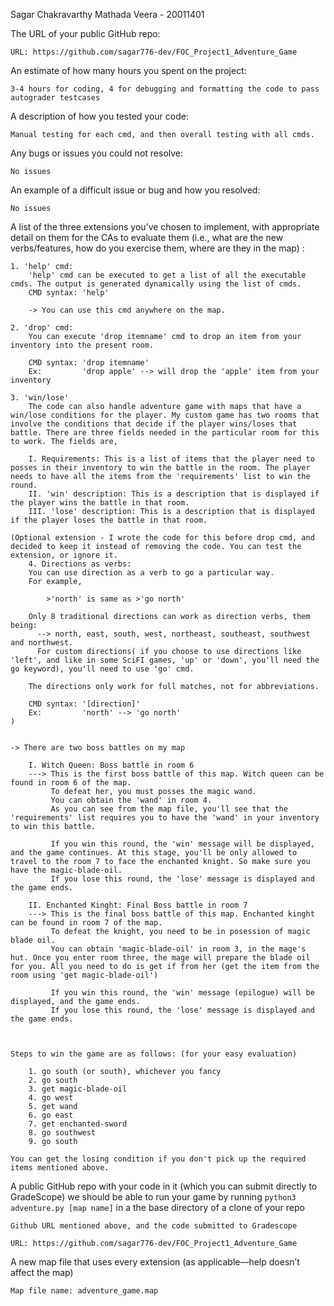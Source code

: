 Sagar Chakravarthy Mathada Veera - 20011401

The URL of your public GitHub repo: 

    URL: https://github.com/sagar776-dev/FOC_Project1_Adventure_Game

An estimate of how many hours you spent on the project:

    3-4 hours for coding, 4 for debugging and formatting the code to pass autograder testcases

A description of how you tested your code:

    Manual testing for each cmd, and then overall testing with all cmds.

Any bugs or issues you could not resolve:

    No issues

An example of a difficult issue or bug and how you resolved:

    No issues

A list of the three extensions you’ve chosen to implement, with appropriate detail on them for the CAs to evaluate them 
(i.e., what are the new verbs/features, how do you exercise them, where are they in the map) :

    1. 'help' cmd:
        'help' cmd can be executed to get a list of all the executable cmds. The output is generated dynamically using the list of cmds.
        CMD syntax: 'help'

        -> You can use this cmd anywhere on the map.

    2. 'drop' cmd:
        You can execute 'drop itemname' cmd to drop an item from your inventory into the present room.

        CMD syntax: 'drop itemname'
        Ex:         'drop apple' --> will drop the 'apple' item from your inventory
    
    3. 'win/lose'
        The code can also handle adventure game with maps that have a win/lose conditions for the player. My custom game has two rooms that involve the conditions that decide if the player wins/loses that battle. There are three fields needed in the particular room for this to work. The fields are,

        I. Requirements: This is a list of items that the player need to posses in their inventory to win the battle in the room. The player needs to have all the items from the 'requirements' list to win the round.
        II. 'win' description: This is a description that is displayed if the player wins the battle in that room.
        III. 'lose' description: This is a description that is displayed if the player loses the battle in that room.

    (Optional extension - I wrote the code for this before drop cmd, and decided to keep it instead of removing the code. You can test the extension, or ignore it.
        4. Directions as verbs:
        You can use direction as a verb to go a particular way. 
        For example,

            >'north' is same as >'go north'

        Only 8 traditional directions can work as direction verbs, them being:
          --> north, east, south, west, northeast, southeast, southwest and northwest.
          For custom directions( if you choose to use directions like 'left', and like in some SciFI games, 'up' or 'down', you'll need the go keyword), you'll need to use 'go' cmd.

        The directions only work for full matches, not for abbreviations.

        CMD syntax: '[direction]'
        Ex:         'north' --> 'go north'
    )
    

    -> There are two boss battles on my map

        I. Witch Queen: Boss battle in room 6
        ---> This is the first boss battle of this map. Witch queen can be found in room 6 of the map.
             To defeat her, you must posses the magic wand.
             You can obtain the 'wand' in room 4.
             As you can see from the map file, you'll see that the 'requirements' list requires you to have the 'wand' in your inventory to win this battle.

             If you win this round, the 'win' message will be displayed, and the game continues. At this stage, you'll be only allowed to travel to the room 7 to face the enchanted knight. So make sure you have the magic-blade-oil.
             If you lose this round, the 'lose' message is displayed and the game ends.

        II. Enchanted Kinght: Final Boss battle in room 7
        ---> This is the final boss battle of this map. Enchanted kinght can be found in room 7 of the map.
             To defeat the knight, you need to be in posession of magic blade oil.
             You can obtain 'magic-blade-oil' in room 3, in the mage's hut. Once you enter room three, the mage will prepare the blade oil for you. All you need to do is get if from her (get the item from the room using 'get magic-blade-oil')

             If you win this round, the 'win' message (epilogue) will be displayed, and the game ends.
             If you lose this round, the 'lose' message is displayed and the game ends.

    

    Steps to win the game are as follows: (for your easy evaluation)

        1. go south (or south), whichever you fancy
        2. go south
        3. get magic-blade-oil
        4. go west
        5. get wand
        6. go east
        7. get enchanted-sword
        8. go southwest
        9. go south
    
    You can get the losing condition if you don't pick up the required items mentioned above.

A public GitHub repo with your code in it (which you can submit directly to GradeScope)
we should be able to run your game by running `python3 adventure.py [map name]` in a the base directory of a clone of your repo

    Github URL mentioned above, and the code submitted to Gradescope

    URL: https://github.com/sagar776-dev/FOC_Project1_Adventure_Game


A new map file that uses every extension (as applicable—help doesn’t affect the map)

    Map file name: adventure_game.map